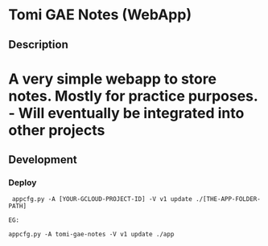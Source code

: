 # Tomi GAE Notes (WebApp)

## Description

# A very simple webapp to store notes. Mostly for practice purposes. - Will eventually be integrated into other projects

## Development

### Deploy

     appcfg.py -A [YOUR-GCLOUD-PROJECT-ID] -V v1 update ./[THE-APP-FOLDER-PATH]

    EG:

    appcfg.py -A tomi-gae-notes -V v1 update ./app
